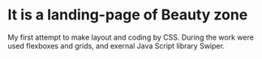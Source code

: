 # It is a landing-page of Beauty zone 
My first attempt to make layout and coding by CSS. During the work were used flexboxes and grids, and exernal Java Script library Swiper.
